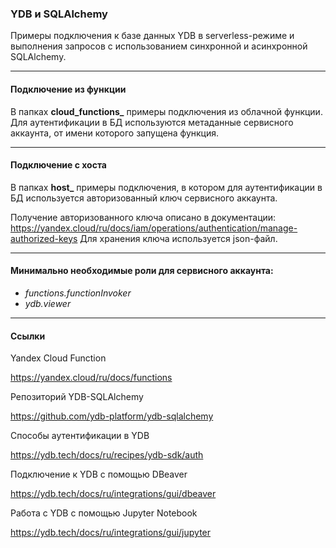 ### YDB и SQLAlchemy

Примеры подключения к базе данных YDB в serverless-режиме
и выполнения запросов с использованием синхронной и асинхронной SQLAlchemy.

---
#### Подключение из функции

В папкaх **cloud_functions_** примеры подключения из облачной функции.
Для аутентификации в БД используются метаданные сервисного аккаунта,
от имени которого запущена функция.

---
#### Подключение с хоста

В папках **host_** примеры подключения,
в котором для аутентификации в БД используется авторизованный ключ сервисного аккаунта.

Получение авторизованного ключа описано в документации: https://yandex.cloud/ru/docs/iam/operations/authentication/manage-authorized-keys
Для хранения ключа используется json-файл.

---
#### Минимально необходимые роли для сервисного аккаунта:

* _functions.functionInvoker_
* _ydb.viewer_ 

---
#### Ссылки

Yandex Cloud Function

https://yandex.cloud/ru/docs/functions

Репозиторий YDB-SQLAlchemy

https://github.com/ydb-platform/ydb-sqlalchemy

Способы аутентификации в YDB

https://ydb.tech/docs/ru/recipes/ydb-sdk/auth


Подключение к YDB с помощью DBeaver

https://ydb.tech/docs/ru/integrations/gui/dbeaver

Работа с YDB с помощью Jupyter Notebook

https://ydb.tech/docs/ru/integrations/gui/jupyter
